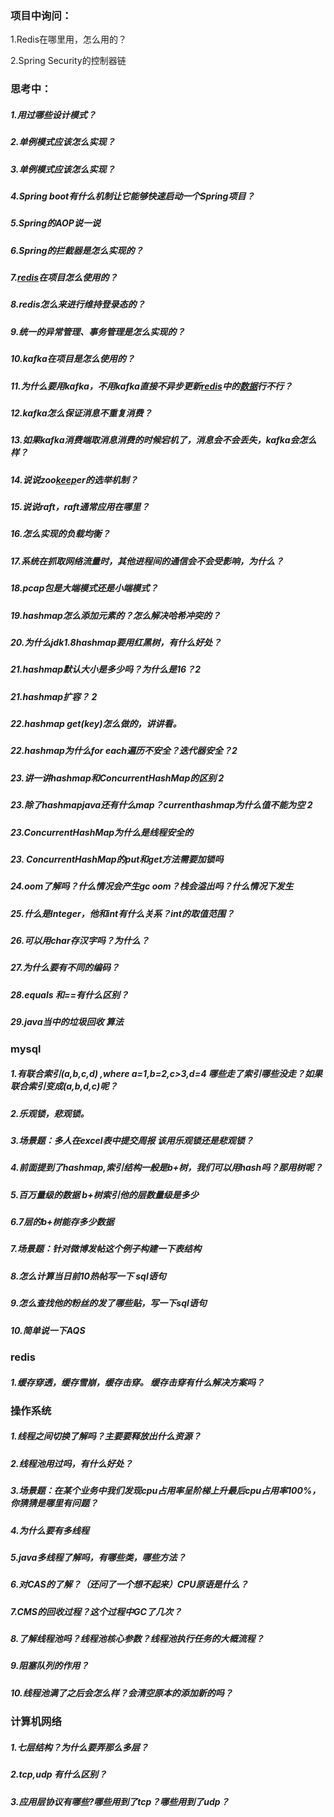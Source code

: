 ### 项目中询问：

1.Redis在哪里用，怎么用的？

2.Spring Security的控制器链

### 思考中：

##### 1.用过哪些设计模式？

##### 2.单例模式应该怎么实现？

##### 3.单例模式应该怎么实现？

##### 4.Spring boot有什么机制让它能够快速启动一个Spring项目？

##### 5.Spring的AOP说一说

##### 6.Spring的拦截器是怎么实现的？

##### 7.[redis](https://www.nowcoder.com/jump/super-jump/word?word=redis)在项目怎么使用的？

##### 8.redis怎么来进行维持登录态的？

##### 9.统一的异常管理、事务管理是怎么实现的？

##### 10.kafka在项目是怎么使用的？

##### 11.为什么要用kafka，不用kafka直接不异步更新[redis](https://www.nowcoder.com/jump/super-jump/word?word=redis)中的[数据](https://www.nowcoder.com/jump/super-jump/word?word=数据)行不行？

##### 12.kafka怎么保证消息不重复消费？

##### 13.如果kafka消费端取消息消费的时候宕机了，消息会不会丢失，kafka会怎么样？

##### 14.说说zoo[keep](https://www.nowcoder.com/jump/super-jump/word?word=keep)er的选举机制？

##### 15.说说raft，raft通常应用在哪里？

##### 16.怎么实现的负载均衡？

##### 17.系统在抓取网络流量时，其他进程间的通信会不会受影响，为什么？

##### 18.pcap包是大端模式还是小端模式？

##### 19.hashmap怎么添加元素的？怎么解决哈希冲突的？

##### 20.为什么jdk1.8hashmap要用红黑树，有什么好处？

##### 21.hashmap默认大小是多少吗？为什么是16？2

##### 21.hashmap扩容？ 2

##### 22.hashmap get(key)怎么做的，讲讲看。

##### 22.hashmap为什么for each遍历不安全？迭代器安全？2

##### 23.讲一讲hashmap和ConcurrentHashMap的区别 2

##### 23.除了hashmapjava还有什么map？currenthashmap为什么值不能为空 2

##### 23.ConcurrentHashMap为什么是线程安全的

##### 23. ConcurrentHashMap的put和get方法需要加锁吗

##### 24.oom了解吗？什么情况会产生gc oom？栈会溢出吗？什么情况下发生

##### 25.什么是Integer，他和int有什么关系？int的取值范围？

##### 26.可以用char存汉字吗？为什么？

##### 27.为什么要有不同的编码？

##### 28.equals 和==有什么区别？

##### 29.java当中的垃圾回收 算法

### mysql

##### 1.有联合索引(a,b,c,d) ,where a=1,b=2,c>3,d=4 哪些走了索引哪些没走？如果联合索引变成(a,b,d,c)呢？

##### 2.乐观锁，悲观锁。

##### 3.场景题：多人在excel表中提交周报 该用乐观锁还是悲观锁？

##### 4.前面提到了hashmap,索引结构一般是b+树，我们可以用hash吗？那用树呢？

##### 5.百万量级的数据 b+树索引他的层数量级是多少

##### 6.7层的b+树能存多少数据

##### 7.场景题：针对微博发帖这个例子构建一下表结构

##### 8.怎么计算当日前10热帖写一下 sql语句

##### 9.怎么查找他的粉丝的发了哪些贴，写一下sql语句

##### 10.简单说一下AQS

### redis

##### 1.缓存穿透，缓存雪崩，缓存击穿。 缓存击穿有什么解决方案吗？

### 操作系统

##### 1.线程之间切换了解吗？主要要释放出什么资源？

##### 2.线程池用过吗，有什么好处？

##### 3.场景题：在某个业务中我们发现cpu占用率呈阶梯上升最后cpu占用率100%，你猜猜是哪里有问题？

##### 4.为什么要有多线程

##### 5.java多线程了解吗，有哪些类，哪些方法？

##### 6.对CAS的了解？（还问了一个想不起来）CPU原语是什么？

##### 7.CMS的回收过程？这个过程中GC了几次？

##### 8.了解线程池吗？线程池核心参数？线程池执行任务的大概流程？

##### 9.阻塞队列的作用？

##### 10.线程池满了之后会怎么样？会清空原本的添加新的吗？

### 计算机网络

##### 1.七层结构？为什么要弄那么多层？

##### 2.tcp,udp 有什么区别？

##### 3.应用层协议有哪些?哪些用到了tcp？哪些用到了udp？


